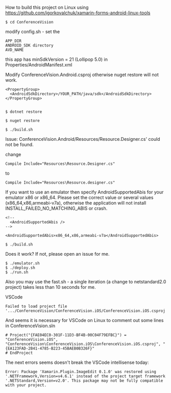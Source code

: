 How to build this project on Linux using https://github.com/igorkovalchuk/xamarin-forms-android-linux-tools

    $ cd ConferenceVision

modify config.sh - set the

    APP_DIR
    ANDROID_SDK directory
    AVD_NAME

this app has minSdkVersion = 21 (Lollipop 5.0) in Properties/AndroidManifest.xml

Modify ConferenceVision.Android.csproj otherwise nuget restore will not work.

    <PropertyGroup>
      <AndroidSdkDirectory>/YOUR_PATH/java/sdk</AndroidSdkDirectory>
    </PropertyGroup>


    $ dotnet restore

    $ nuget restore

    $ ./build.sh

Issue: ConferenceVision.Android/Resources/Resource.Designer.cs' could not be found.

change 

    Compile Include="Resources\Resource.Designer.cs"
    
to

    Compile Include="Resources\Resource.designer.cs"

If you want to use an emulator then specify AndroidSupportedAbis for your emulator x86 or x86_64.
Please set the correct value or several values (x86_64,x86,armeabi-v7a), otherwise the application will not install INSTALL_FAILED_NO_MATCHING_ABIS or crash.

    <!--
      <AndroidSupportedAbis />
    -->

    <AndroidSupportedAbis>x86_64,x86,armeabi-v7a</AndroidSupportedAbis>

    $ ./build.sh

Does it work? If not, please open an issue for me.

    $ ./emulator.sh
    $ ./deploy.sh
    $ ./run.sh

Also you may use the fast.sh - a single iteration (a change to netstandard2.0 project) takes less than 10 seconds for me.

VSCode

    Failed to load project file '.../ConferenceVision/ConferenceVision.iOS/ConferenceVision.iOS.csproj'.

And seems it is necessary for VSCode on Linux to comment out some lines in ConferenceVision.sln

    # Project("{FAE04EC0-301F-11D3-BF4B-00C04F79EFBC}") = "ConferenceVision.iOS", "ConferenceVision\ConferenceVision.iOS\ConferenceVision.iOS.csproj", "{EA123FAD-2B41-4785-B223-45BAEB0B326F}"
    # EndProject

The next errors seems doesn't break the VSCode intellisense today:

    Error: Package 'Xamarin.Plugin.ImageEdit 0.1.0' was restored using '.NETFramework,Version=v4.6.1' instead of the project target framework '.NETStandard,Version=v2.0'. This package may not be fully compatible with your project.
